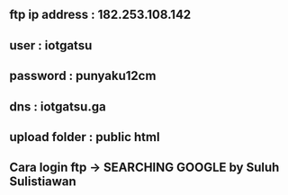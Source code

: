 ## ftp ip address : 182.253.108.142

## user : iotgatsu

## password : punyaku12cm

## dns : iotgatsu.ga

## upload folder : public html

## Cara login ftp -> SEARCHING GOOGLE by Suluh Sulistiawan
